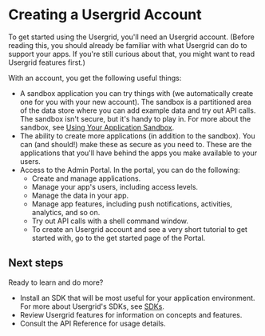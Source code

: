 # Creating a Usergrid Account
To get started using the Usergrid, you'll need an Usergrid account. (Before reading this, you should already be familiar with what Usergrid can do to support your apps. If you're still curious about that, you might want to read Usergrid features first.)

With an account, you get the following useful things:

* A sandbox application you can try things with (we automatically create one for you with your new account). The sandbox is a partitioned area of the data store where you can add example data and try out API calls. The sandbox isn't secure, but it's handy to play in. For more about the sandbox, see [Using Your Application Sandbox](../getting-started/using-a-sandbox-app.html).
* The ability to create more applications (in addition to the sandbox). You can (and should!) make these as secure as you need to. These are the applications that you'll have behind the apps you make available to your users.
* Access to the Admin Portal. In the portal, you can do the following:
    * Create and manage applications.
    * Manage your app's users, including access levels.
    * Manage the data in your app.
    * Manage app features, including push notifications, activities, analytics, and so on.
    * Try out API calls with a shell command window.
    * To create an Usergrid account and see a very short tutorial to get started with, go to the get started page of the Portal.

## Next steps
Ready to learn and do more?

* Install an SDK that will be most useful for your application environment. For more about Usergrid's SDKs, see [SDKs](../sdks/tbd.html).
* Review Usergrid features for information on concepts and features.
* Consult the API Reference for usage details.